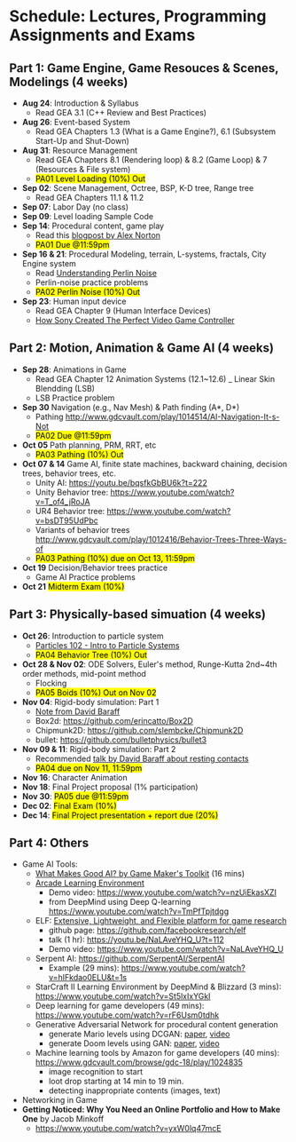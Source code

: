 # Schedule: Lectures, Programming Assignments and Exams

## Part 1: Game Engine, Game Resouces & Scenes, Modelings (4 weeks)

- **Aug 24**: Introduction & Syllabus 
  - Read GEA 3.1 (C++ Review and Best Practices)
- **Aug 26**: Event-based System 
  - Read GEA Chapters 1.3 (What is a Game Engine?), 6.1 (Subsystem Start-Up and Shut-Down) 
- **Aug 31**: Resource Management  
  - Read GEA Chapters 8.1 (Rendering loop) & 8.2 (Game Loop) & 7 (Resources & File system)
  - <mark>PA01 Level Loading (10%) Out</mark>
- **Sep 02**: Scene Management, Octree, BSP, K-D tree, Range tree 
  - Read GEA Chapters 11.1 & 11.2
- **Sep 07**: Labor Day (no class)
- **Sep 09**: Level loading Sample Code 
- **Sep 14**: Procedural content, game play 
  - Read this [blogpost by Alex Norton](https://www.gamecareerguide.com/news/169624/opinion_the_difficulties_of_an_infinite_video_game_world.php)
  - <mark>PA01 Due @11:59pm</mark>
- **Sep 16 & 21**: Procedural Modeling, terrain, L-systems, fractals, City Engine system
  - Read [Understanding Perlin Noise](https://flafla2.github.io/2014/08/09/perlinnoise.html) 
  - Perlin-noise practice problems
  - <mark>PA02 Perlin Noise (10%) Out</mark>
- **Sep 23**: Human input device
  - Read GEA Chapter 9 (Human Interface Devices)
  - [How Sony Created The Perfect Video Game Controller](https://www.youtube.com/watch?v=3Hm9924cvLI)


## Part 2: Motion, Animation & Game AI (4 weeks)
- **Sep 28**: Animations in Game
  - Read GEA Chapter 12 Animation Systems (12.1~12.6)
  _ Linear Skin Blendding (LSB)
  - LSB Practice problem 
- **Sep 30** Navigation (e.g., Nav Mesh) & Path finding (A*, D*) 
  - Pathing http://www.gdcvault.com/play/1014514/AI-Navigation-It-s-Not 
  - <mark>PA02 Due @11:59pm</mark>
- **Oct 05**  Path planning, PRM, RRT, etc 
  - <mark>PA03 Pathing (10%) Out</mark>
- **Oct 07 & 14**  Game AI, finite state machines, backward chaining, decision trees, behavior trees, etc.
  - Unity AI: https://youtu.be/bqsfkGbBU6k?t=222
  - Unity Behavior tree: https://www.youtube.com/watch?v=T_of4_jRoJA
  - UR4 Behavior tree: https://www.youtube.com/watch?v=bsDT95UdPbc
  - Variants of behavior trees http://www.gdcvault.com/play/1012416/Behavior-Trees-Three-Ways-of 
  - <mark>PA03 Pathing (10%) due on Oct 13, 11:59pm</mark>
- **Oct 19** Decision/Behavior trees practice 
  - Game AI Practice problems 
- **Oct 21** <mark>Midterm Exam (10%)</mark>

## Part 3: Physically-based simuation (4 weeks)
- **Oct 26**: Introduction to particle system 
  - [Particles 102 - Intro to Particle Systems](https://www.youtube.com/watch?v=rR_bm8f8rVE)
  - <mark>PA04 Behavior Tree (10%) Out</mark>
- **Oct 28 & Nov 02**: ODE Solvers, Euler's method, Runge-Kutta 2nd~4th order methods, mid-point method
  - Flocking 
  - <mark>PA05 Boids (10%) Out on Nov 02</mark>
- **Nov 04**: Rigid-body simulation: Part 1 
  - [Note from David Baraff](https://www.dropbox.com/s/q1f1j7jp5bk5a64/notesd1.pdf?dl=0)
  - Box2d: https://github.com/erincatto/Box2D
  - Chipmunk2D: https://github.com/slembcke/Chipmunk2D
  - bullet: https://github.com/bulletphysics/bullet3
- **Nov 09 & 11**: Rigid-body simulation: Part 2 
  - Recommended [talk by David Baraff about resting contacts](https://www.youtube.com/watch?v=vNTHveVpDDc)
  - <mark>PA04 due on Nov 11, 11:59pm</mark>
- **Nov 16**: Character Animation 
- **Nov 18**: Final Project proposal (1% participation)
- **Nov 30**: <mark>PA05 due @11:59pm</mark>
- **Dec 02**: <mark>Final Exam (10%)</mark>
- **Dec 14**: <mark>Final Project presentation + report due (20%)</mark>

## Part 4: Others
- Game AI Tools:
  - [What Makes Good AI? by Game Maker's Toolkit](https://www.youtube.com/watch?v=9bbhJi0NBkk) (16 mins)
  - [Arcade Learning Environment](https://github.com/mgbellemare/Arcade-Learning-Environment)
    - Demo video: https://www.youtube.com/watch?v=nzUiEkasXZI
    - from DeepMind using Deep Q-learning https://www.youtube.com/watch?v=TmPfTpjtdgg
  - ELF: [Extensive, Lightweight, and Flexible platform for game research](https://code.fb.com/ml-applications/introducing-elf-an-extensive-lightweight-and-flexible-platform-for-game-research/)
    - github page: https://github.com/facebookresearch/elf
    - talk (1 hr): https://youtu.be/NaLAveYHQ_U?t=112
    - Demo video: https://www.youtube.com/watch?v=NaLAveYHQ_U
  - Serpent AI: https://github.com/SerpentAI/SerpentAI
    - Example (29 mins): https://www.youtube.com/watch?v=hIFkdao0ELU&t=1s
  - StarCraft II Learning Environment by DeepMind & Blizzard (3 mins): https://www.youtube.com/watch?v=St5lxIxYGkI
  - Deep learning for game developers (49 mins): https://www.youtube.com/watch?v=rF6Usm0tdhk
  - Generative Adversarial Network for procedural content generation
    - generate Mario levels using DCGAN: [paper](https://arxiv.org/pdf/1805.00728.pdf), [video](https://www.youtube.com/watch?v=NObqDuPuk7Q)
    - generate Doom levels using GAN: [paper](https://arxiv.org/pdf/1804.09154.pdf), [video](https://www.youtube.com/watch?v=K32FZ-tjQP4)
  - Machine learning tools by Amazon for game developers (40 mins): https://www.gdcvault.com/browse/gdc-18/play/1024835
    - image recognition to start
    - loot drop starting at 14 min to 19 min.
    - detecting inappropriate contents (images, text)
- Networking in Game
- **Getting Noticed: Why You Need an Online Portfolio and How to Make One** by Jacob Minkoff
  - https://www.youtube.com/watch?v=yxW0lq47mcE


